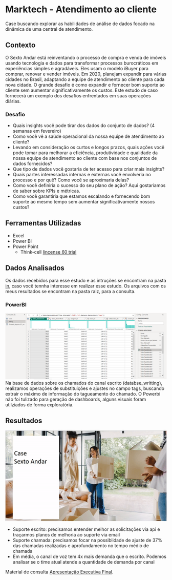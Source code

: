 # Marktech - Atendimento ao cliente
Case buscando explorar as habilidades de análise de dados focado na dinâmica de uma central de atendimento.

## Contexto
O Sexto Andar está reinventando o processo de compra e venda de imóveis usando tecnologia e dados para transformar processos burocráticos em experiências simples e agradáveis. Eles usam o modelo iBuyer para comprar, renovar e vender imóveis. Em 2020, planejam expandir para várias cidades no Brasil, adaptando a equipe de atendimento ao cliente para cada nova cidade. O grande desafio é como expandir e fornecer bom suporte ao cliente sem aumentar significativamente os custos. Este estudo de caso fornecerá um exemplo dos desafios enfrentados em suas operações diárias.

### Desafio

- Quais insights você pode tirar dos dados do conjunto de dados? (4 semanas em fevereiro)
- Como você vê a saúde operacional da nossa equipe de atendimento ao cliente?
- Levando em consideração os curtos e longos prazos, quais ações você pode tomar para melhorar a eficiência, produtividade e qualidade da
nossa equipe de atendimento ao cliente com base nos conjuntos de dados fornecidos?
- Que tipo de dados você gostaria de ter acesso para criar mais insights?
- Quais partes interessadas internas e externas você envolveria no processo e por quê? Como você se aproximaria delas?
- Como você definiria o sucesso do seu plano de ação? Aqui gostaríamos de saber sobre KPIs e métricas.
- Como você garantiria que estamos escalando e fornecendo bom suporte ao mesmo tempo sem aumentar significativamente nossos custos?

## Ferramentas Utilizadas

- Excel
- Power BI
- Power Point
  - Think-cell [lincense 60 trial](https://www.think-cell.com/en/product/firmlearning?utm_campaign=firmlearning-22-1483-1&utm_source=firmlearning&utm_medium=youtube&utm_content=&utm_id=firmlearning-22-1483)

## Dados Analisados

Os dados recebidos para esse estudo e as intruções se encontram na pasta [in](/in/), caso você tennha interesse em realizar esse estudo. Os arquivos com os meus resultados se encontram na pasta raiz, para a consulta.

### PowerBI
![ETL](bau/Operacao_ajuste.PNG)
Na base de dados sobre os chamados do canal escrito (databse_writting), realizamos operações de substituições e ajustes no campo tags, buscando extrair o máximo de informação do tagueamento do chamado. O Powerbi não foi tulizado para geração de dashboards, alguns visuais foram utilziados de forma exploratória.

## Resultados

![Painel de Campanha](bau/6Door_CE_video.gif)

- Suporte escrito: precisamos entender melhor as solicitações via api e
traçarmos planos de melhoria ao suporte via email
- Suporte chamada: precisamos focar na possiblidade de ajuste de 37% das
chamadas realizadas e aprofundamento no tempo médio de chamada
- Em média, o canal de voz tem 4x mais demanda que o escrito. Podemos
analisar se o time atual atende a quantidade de demanda por canal

Material de consulta [Apresentação Executiva Final](out/Case_6doors.pdf).
